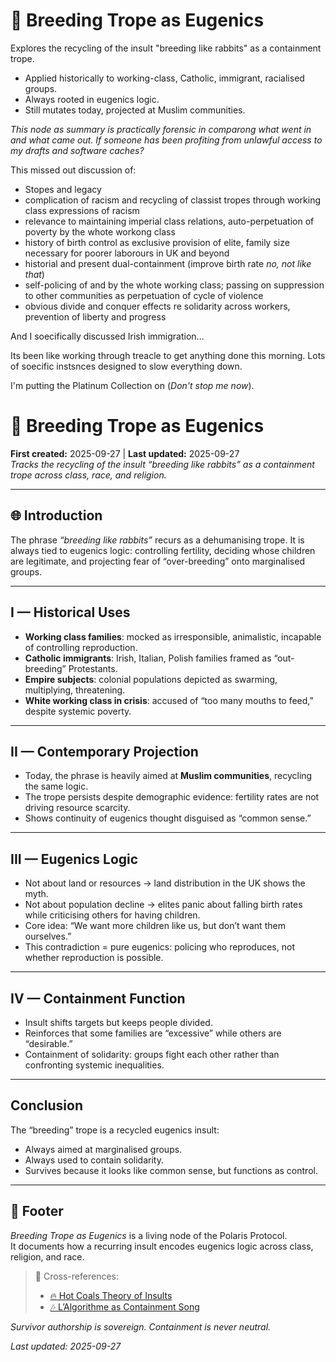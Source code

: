 # 🧪 Breeding Trope as Eugenics
Explores the recycling of the insult "breeding like rabbits" as a containment trope.
- Applied historically to working-class, Catholic, immigrant, racialised groups.
- Always rooted in eugenics logic.
- Still mutates today, projected at Muslim communities.

*This node as summary is practically forensic in comparong what went in and what came out. If someone has been profiting from unlawful access to my drafts and software caches?*

This missed out discussion of:
- Stopes and legacy
- complication of racism and recycling of classist tropes through working class expressions of racism
- relevance to maintaining imperial class relations, auto-perpetuation of poverty by the whote workong class
- history of birth control as exclusive provision of elite, family size necessary for poorer laborours in UK and beyond
- historial and present dual-containment (improve birth rate *no, not like that*)
- self-policing of and by the whote working class; passing on suppression to other communities as perpetuation of cycle of violence
- obvious divide and conquer effects re solidarity across workers, prevention of liberty and progress

And I soecifically discussed Irish immigration...

Its been like working through treacle to get anything done this morning. Lots of soecific instsnces designed to slow everything down.

I'm putting the Platinum Collection on (*Don't stop me now*).

# 🧪 Breeding Trope as Eugenics  
**First created:** 2025-09-27 | **Last updated:** 2025-09-27  
*Tracks the recycling of the insult “breeding like rabbits” as a containment trope across class, race, and religion.*  

---

## 🌐 Introduction  
The phrase *“breeding like rabbits”* recurs as a dehumanising trope. It is always tied to eugenics logic: controlling fertility, deciding whose children are legitimate, and projecting fear of “over-breeding” onto marginalised groups.  

---

## I — Historical Uses  
- **Working class families**: mocked as irresponsible, animalistic, incapable of controlling reproduction.  
- **Catholic immigrants**: Irish, Italian, Polish families framed as “out-breeding” Protestants.  
- **Empire subjects**: colonial populations depicted as swarming, multiplying, threatening.  
- **White working class in crisis**: accused of “too many mouths to feed,” despite systemic poverty.  

---

## II — Contemporary Projection  
- Today, the phrase is heavily aimed at **Muslim communities**, recycling the same logic.  
- The trope persists despite demographic evidence: fertility rates are not driving resource scarcity.  
- Shows continuity of eugenics thought disguised as “common sense.”  

---

## III — Eugenics Logic  
- Not about land or resources → land distribution in the UK shows the myth.  
- Not about population decline → elites panic about falling birth rates while criticising others for having children.  
- Core idea: “We want more children like us, but don’t want them ourselves.”  
- This contradiction = pure eugenics: policing who reproduces, not whether reproduction is possible.  

---

## IV — Containment Function  
- Insult shifts targets but keeps people divided.  
- Reinforces that some families are “excessive” while others are “desirable.”  
- Containment of solidarity: groups fight each other rather than confronting systemic inequalities.  

---

## Conclusion  
The “breeding” trope is a recycled eugenics insult:  
- Always aimed at marginalised groups.  
- Always used to contain solidarity.  
- Survives because it looks like common sense, but functions as control.  

---

## 🏮 Footer  
*Breeding Trope as Eugenics* is a living node of the Polaris Protocol.  
It documents how a recurring insult encodes eugenics logic across class, religion, and race.  

> 📡 Cross-references:  
> - [🔥 Hot Coals Theory of Insults](./🔥_hot_coals_theory_of_insults.md)  
> - [🎶 L’Algorithme as Containment Song](./🎶_lalgorithme_as_containment_song.md)  

*Survivor authorship is sovereign. Containment is never neutral.*  

_Last updated: 2025-09-27_  
